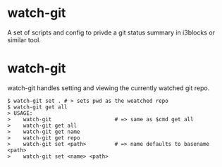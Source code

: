 # watch-git
A set of scripts and config to privde a git status summary in i3blocks or similar tool.

# watch-git
watch-git handles setting and viewing the currently watched git repo.

```shell
$ watch-git set . # > sets pwd as the weatched repo
$ watch-git get all
> USAGE:
>    watch-git                    # => same as $cmd get all
>    watch-git get all
>    watch-git get name
>    watch-git get repo
>    watch-git set <path>         # => name defaults to basename <path>
>    watch-git set <name> <path>
